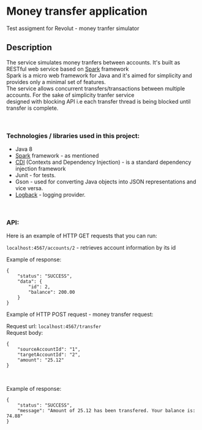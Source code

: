 # Money transfer application
Test assigment for Revolut - money tranfer simulator

## Description
The service simulates money tranfers between accounts. It's built as RESTful web service based on [Spark](http://sparkjava.com/) framework <br />Spark is a micro web framework for Java and it's aimed for simplicity and provides only a minimal set of features. <br /> 
The service allows concurrent transfers/transactions between multiple accounts. For the sake of simplicity tranfer service <br />designed with blocking API i.e each transfer thread is being blocked until transfer is complete. 

<br /> 

### Technologies / libraries  used in this project:
* Java 8
* [Spark](http://sparkjava.com/) framework - as mentioned
* [CDI](https://www.baeldung.com/java-ee-cdi) (Contexts and Dependency Injection) - is a standard dependency injection framework
* Junit - for tests.
* Gson - used for converting Java objects into JSON representations and vice versa.
* [Logback](https://logback.qos.ch/) - logging provider.


<br /> 

### API:

Here is an example of HTTP GET requests that you can run:<br /> 

`localhost:4567/accounts/2`     -     retrieves account information by its id<br />

Example of response:
```
{
    "status": "SUCCESS",
    "data": {
        "id": 2,
        "balance": 200.00
    }
}
```

Example of HTTP POST request - money transfer request:<br />

Request url: `localhost:4567/transfer`  <br />
Request body:
```
{
	"sourceAccountId": "1",
	"targetAccountId": "2",
	"amount": "25.12"
}
```

<br />

Example of response:
```
{
    "status": "SUCCESS",
    "message": "Amount of 25.12 has been transfered. Your balance is: 74.88"
}
```
